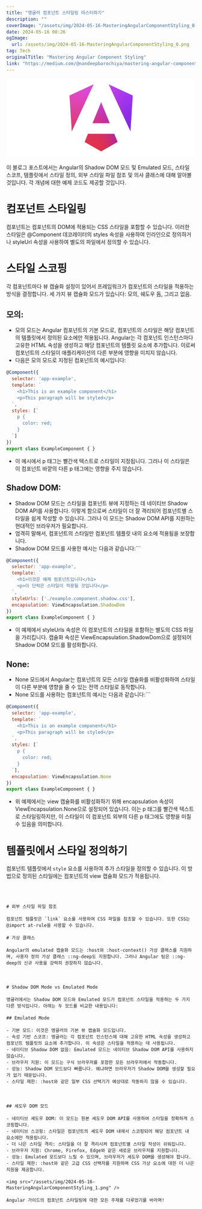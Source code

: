 ```yaml
---
title: "앵귤러 컴포넌트 스타일링 마스터하기"
description: ""
coverImage: "/assets/img/2024-05-16-MasteringAngularComponentStyling_0.png"
date: 2024-05-16 00:26
ogImage: 
  url: /assets/img/2024-05-16-MasteringAngularComponentStyling_0.png
tag: Tech
originalTitle: "Mastering Angular Component Styling"
link: "https://medium.com/@nandeepbarochiya/mastering-angular-component-styling-d1fd40cd9b17"
---
```




<img src="/assets/img/2024-05-16-MasteringAngularComponentStyling_0.png" />

이 블로그 포스트에서는 Angular의 Shadow DOM 모드 및 Emulated 모드, 스타일 스코프, 템플릿에서 스타일 정의, 외부 스타일 파일 참조 및 의사 클래스에 대해 알아볼 것입니다. 각 개념에 대한 예제 코드도 제공할 것입니다.

# 컴포넌트 스타일링

컴포넌트는 컴포넌트의 DOM에 적용되는 CSS 스타일을 포함할 수 있습니다. 이러한 스타일은 @Component 데코레이터의 styles 속성을 사용하여 인라인으로 정의하거나 styleUrl 속성을 사용하여 별도의 파일에서 정의할 수 있습니다.




# 스타일 스코핑

각 컴포넌트마다 뷰 캡슐화 설정이 있어서 프레임워크가 컴포넌트의 스타일을 적용하는 방식을 결정합니다. 세 가지 뷰 캡슐화 모드가 있습니다: 모의, 쉐도우 돔, 그리고 없음.

## 모의:

- 모의 모드는 Angular 컴포넌트의 기본 모드로, 컴포넌트의 스타일은 해당 컴포넌트의 템플릿에서 정의된 요소에만 적용됩니다. Angular는 각 컴포넌트 인스턴스마다 고유한 HTML 속성을 생성하고 해당 컴포넌트의 템플릿 요소에 추가합니다. 이로써 컴포넌트의 스타일이 애플리케이션의 다른 부분에 영향을 미치지 않습니다.
- 다음은 모의 모드로 지정된 컴포넌트의 예시입니다:



```js
@Component({
  selector: 'app-example',
  template: `
    <h1>This is an example component</h1>
    <p>This paragraph will be styled</p>
  `,
  styles: [`
    p {
      color: red;
    }
  `]
})
export class ExampleComponent { }
```

- 이 예시에서 p 태그는 빨간색 텍스트로 스타일이 지정됩니다. 그러나 이 스타일은 이 컴포넌트 바깥의 다른 p 태그에는 영향을 주지 않습니다.

## Shadow DOM:

- Shadow DOM 모드는 스타일을 컴포넌트 뷰에 지정하는 데 네이티브 Shadow DOM API를 사용합니다. 이렇게 함으로써 스타일이 더 잘 격리되어 컴포넌트별 스타일을 쉽게 작성할 수 있습니다. 그러나 이 모드는 Shadow DOM API를 지원하는 현대적인 브라우저가 필요합니다.
- 엄격히 말해서, 컴포넌트의 스타일만 컴포넌트 템플릿 내의 요소에 적용됨을 보장합니다.
- Shadow DOM 모드를 사용한 예시는 다음과 같습니다:```



```js
@Component({
  selector: 'app-example',
  template: `
    <h1>이것은 예제 컴포넌트입니다</h1>
    <p>이 단락은 스타일이 적용될 것입니다</p>
  `,
  styleUrls: ['./example.component.shadow.css'],
  encapsulation: ViewEncapsulation.ShadowDom
})
export class ExampleComponent { }
```

- 이 예제에서 styleUrls 속성은 이 컴포넌트의 스타일을 포함하는 별도의 CSS 파일을 가리킵니다. 캡슐화 속성은 ViewEncapsulation.ShadowDom으로 설정되어 Shadow DOM 모드를 활성화합니다.

## None:

- None 모드에서 Angular는 컴포넌트의 모든 스타일 캡슐화를 비활성화하여 스타일이 다른 부분에 영향을 줄 수 있는 전역 스타일로 동작합니다.
- None 모드를 사용하는 컴포넌트의 예시는 다음과 같습니다:```



```js
@Component({
  selector: 'app-example',
  template: `
    <h1>This is an example component</h1>
    <p>This paragraph will be styled</p>
  `,
  styles: [`
    p {
      color: red;
    }
  `],
  encapsulation: ViewEncapsulation.None
})
export class ExampleComponent { }
```

- 위 예제에서는 view 캡슐화를 비활성화하기 위해 encapsulation 속성이 ViewEncapsulation.None으로 설정되어 있습니다. 이는 p 태그를 빨간색 텍스트로 스타일링하지만, 이 스타일이 이 컴포넌트 외부의 다른 p 태그에도 영향을 미칠 수 있음을 의미합니다.

# 템플릿에서 스타일 정의하기

컴포넌트 템플릿에서 `style` 요소를 사용하여 추가 스타일을 정의할 수 있습니다. 이 방법으로 정의된 스타일에는 컴포넌트의 view 캡슐화 모드가 적용됩니다.
```



# 외부 스타일 파일 참조

컴포넌트 템플릿은 `link` 요소를 사용하여 CSS 파일을 참조할 수 있습니다. 또한 CSS는 @import at-rule을 사용할 수 있습니다.

# 가상 클래스

Angular의 emulated 캡슐화 모드는 :host와 :host-context() 가상 클래스를 지원하며, 사용자 정의 가상 클래스 ::ng-deep도 지원합니다. 그러나 Angular 팀은 ::ng-deep의 신규 사용을 강력히 권장하지 않습니다.



# Shadow DOM Mode vs Emulated Mode

앵귤러에서는 Shadow DOM 모드와 Emulated 모드가 컴포넌트 스타일을 적용하는 두 가지 다른 방식입니다. 아래는 두 모드를 비교한 내용입니다:

## Emulated Mode

- 기본 모드: 이것은 앵귤러의 기본 뷰 캡슐화 모드입니다.
- 속성 기반 스코프: 앵귤러는 각 컴포넌트 인스턴스에 대해 고유한 HTML 속성을 생성하고 컴포넌트 템플릿의 요소에 추가합니다. 이 속성은 스타일을 적용하는 데 사용됩니다.
- 네이티브 Shadow DOM 없음: Emulated 모드는 네이티브 Shadow DOM API를 사용하지 않습니다.
- 브라우저 지원: 이 모드는 구식 브라우저를 포함한 모든 브라우저에서 작동합니다.
- 성능: Shadow DOM 모드보다 빠릅니다. 왜냐하면 브라우저가 Shadow DOM을 생성할 필요가 없기 때문입니다.
- 스타일 제한: :host와 같은 일부 CSS 선택기가 예상대로 작동하지 않을 수 있습니다.



## 셰도우 DOM 모드

- 네이티브 셰도우 DOM: 이 모드는 원본 셰도우 DOM API를 사용하여 스타일을 정확하게 스코핑합니다.
- 네이티브 스코핑: 스타일은 컴포넌트의 셰도우 DOM 내에서 스코핑되어 해당 컴포넌트 내 요소에만 적용됩니다.
- 더 나은 스타일 격리: 스타일을 더 잘 격리시켜 컴포넌트별 스타일 작성이 쉬워집니다.
- 브라우저 지원: Chrome, Firefox, Edge와 같은 새로운 브라우저를 지원합니다.
- 성능: Emulated 모드보다 느릴 수 있으며, 브라우저가 셰도우 DOM을 생성해야 합니다.
- 스타일 제한: :host와 같은 고급 CSS 선택자를 지원하며 CSS 가상 요소에 대한 더 나은 지원을 제공합니다.

<img src="/assets/img/2024-05-16-MasteringAngularComponentStyling_1.png" />

Angular 가이드의 컴포넌트 스타일링에 대한 모든 주제를 다루었기를 바라며!